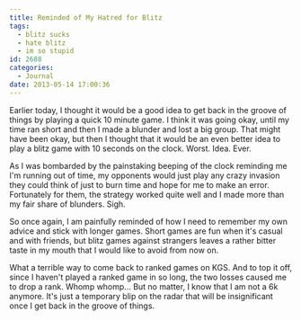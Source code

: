 ```yaml
---
title: Reminded of My Hatred for Blitz
tags:
  - blitz sucks
  - hate blitz
  - im so stupid
id: 2688
categories:
  - Journal
date: 2013-05-14 17:00:36
---
```


Earlier today, I thought it would be a good idea to get back in the groove of things by playing a quick 10 minute game. I think it was going okay, until my time ran short and then I made a blunder and lost a big group. That might have been okay, but then I thought that it would be an even better idea to play a blitz game with 10 seconds on the clock. Worst. Idea. Ever.

As I was bombarded by the painstaking beeping of the clock reminding me I'm running out of time, my opponents would just play any crazy invasion they could think of just to burn time and hope for me to make an error. Fortunately for them, the strategy worked quite well and I made more than my fair share of blunders. Sigh.

So once again, I am painfully reminded of how I need to remember my own advice and stick with longer games. Short games are fun when it's casual and with friends, but blitz games against strangers leaves a rather bitter taste in my mouth that I would like to avoid from now on.

What a terrible way to come back to ranked games on KGS. And to top it off, since I haven't played a ranked game in so long, the two losses caused me to drop a rank. Whomp whomp... But no matter, I know that I am not a 6k anymore. It's just a temporary blip on the radar that will be insignificant once I get back in the groove of things.
